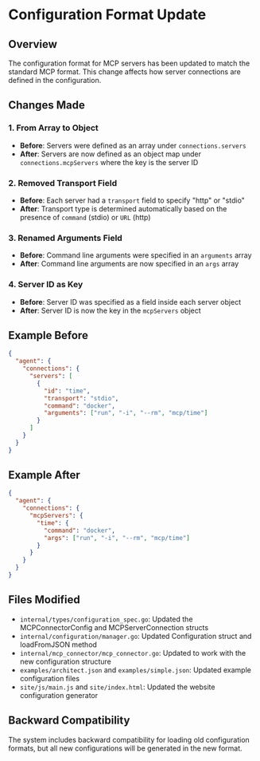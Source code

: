 # Configuration Format Update

## Overview
The configuration format for MCP servers has been updated to match the standard MCP format. This change affects how server connections are defined in the configuration.

## Changes Made

### 1. From Array to Object
- **Before**: Servers were defined as an array under `connections.servers`
- **After**: Servers are now defined as an object map under `connections.mcpServers` where the key is the server ID

### 2. Removed Transport Field
- **Before**: Each server had a `transport` field to specify "http" or "stdio"
- **After**: Transport type is determined automatically based on the presence of `command` (stdio) or `URL` (http)

### 3. Renamed Arguments Field
- **Before**: Command line arguments were specified in an `arguments` array
- **After**: Command line arguments are now specified in an `args` array

### 4. Server ID as Key
- **Before**: Server ID was specified as a field inside each server object
- **After**: Server ID is now the key in the `mcpServers` object

## Example Before

```json
{
  "agent": {
    "connections": {
      "servers": [
        {
          "id": "time",
          "transport": "stdio",
          "command": "docker",
          "arguments": ["run", "-i", "--rm", "mcp/time"]
        }
      ]
    }
  }
}
```

## Example After

```json
{
  "agent": {
    "connections": {
      "mcpServers": {
        "time": {
          "command": "docker",
          "args": ["run", "-i", "--rm", "mcp/time"]
        }
      }
    }
  }
}
```

## Files Modified
- `internal/types/configuration_spec.go`: Updated the MCPConnectorConfig and MCPServerConnection structs
- `internal/configuration/manager.go`: Updated Configuration struct and loadFromJSON method
- `internal/mcp_connector/mcp_connector.go`: Updated to work with the new configuration structure
- `examples/architect.json` and `examples/simple.json`: Updated example configuration files
- `site/js/main.js` and `site/index.html`: Updated the website configuration generator

## Backward Compatibility
The system includes backward compatibility for loading old configuration formats, but all new configurations will be generated in the new format.